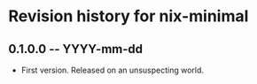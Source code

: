 # Revision history for nix-minimal

## 0.1.0.0 -- YYYY-mm-dd

* First version. Released on an unsuspecting world.
